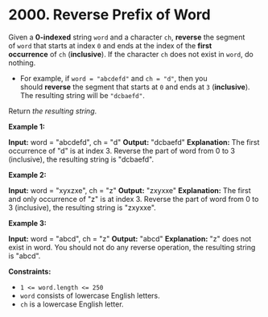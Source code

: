 # 2000. Reverse Prefix of Word 

Given a **0-indexed** string `word` and a character `ch`, **reverse** the segment of `word` that starts at index `0` and ends at the index of the **first occurrence** of `ch` (**inclusive**). If the character `ch` does not exist in `word`, do nothing.

- For example, if `word = "abcdefd"` and `ch = "d"`, then you should **reverse** the segment that starts at `0` and ends at `3` (**inclusive**). The resulting string will be `"dcbaefd"`.

Return _the resulting string_.

**Example 1:**

**Input:** word = "abcdefd", ch = "d"
**Output:** "dcbaefd"
**Explanation:** The first occurrence of "d" is at index 3. 
Reverse the part of word from 0 to 3 (inclusive), the resulting string is "dcbaefd".

**Example 2:**

**Input:** word = "xyxzxe", ch = "z"
**Output:** "zxyxxe"
**Explanation:** The first and only occurrence of "z" is at index 3.
Reverse the part of word from 0 to 3 (inclusive), the resulting string is "zxyxxe".

**Example 3:**

**Input:** word = "abcd", ch = "z"
**Output:** "abcd"
**Explanation:** "z" does not exist in word.
You should not do any reverse operation, the resulting string is "abcd".

**Constraints:**

- `1 <= word.length <= 250`
- `word` consists of lowercase English letters.
- `ch` is a lowercase English letter.